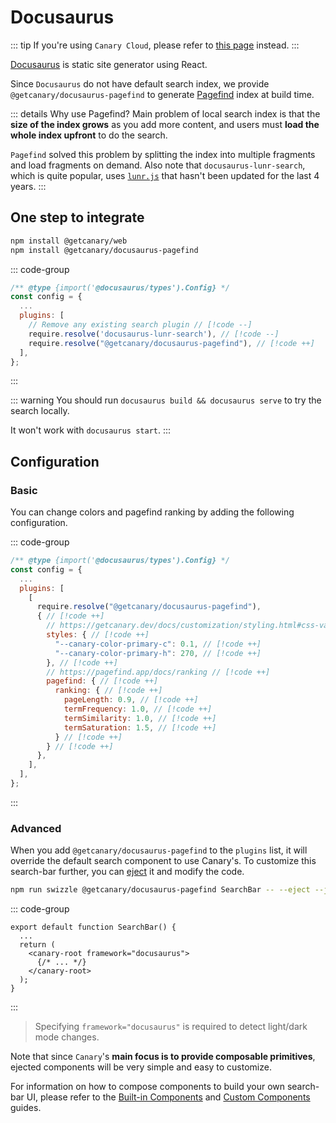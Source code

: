 <script setup>
import { data } from '../../../shared.data.js'
const v = data["@getcanary/web"];
</script>

# Docusaurus

::: tip
If you're using `Canary Cloud`, please refer to [this page](/docs/cloud/integrations/docusaurus) instead.
:::

[Docusaurus](https://docusaurus.io/) is static site generator using React.

Since `Docusaurus` do not have default search index, we provide `@getcanary/docusaurus-pagefind` to generate [Pagefind](https://pagefind.app/) index at build time.

::: details Why use Pagefind?
Main problem of local search index is that the **size of the index grows** as you add more content, and users must **load the whole index upfront** to do the search.

`Pagefind` solved this problem by splitting the index into multiple fragments and load fragments on demand. Also note that `docusaurus-lunr-search`, which is quite popular, uses [`lunr.js`](https://github.com/olivernn/lunr.js) that hasn't been updated for the last 4 years.
:::

## One step to integrate

```bash
npm install @getcanary/web
npm install @getcanary/docusaurus-pagefind
```

::: code-group

```js [docusaurus.config.js]
/** @type {import('@docusaurus/types').Config} */
const config = {
  ...
  plugins: [
    // Remove any existing search plugin // [!code --]
    require.resolve('docusaurus-lunr-search'), // [!code --]
    require.resolve("@getcanary/docusaurus-pagefind"), // [!code ++]
  ],
};
```

:::

::: warning
You should run `docusaurus build && docusaurus serve` to try the search locally.

It won't work with `docusaurus start`.
:::

## Configuration

### Basic

You can change colors and pagefind ranking by adding the following configuration.

::: code-group

```js [docusaurus.config.js]
/** @type {import('@docusaurus/types').Config} */
const config = {
  ...
  plugins: [
    [
      require.resolve("@getcanary/docusaurus-pagefind"),
      { // [!code ++]
        // https://getcanary.dev/docs/customization/styling.html#css-variables // [!code ++]
        styles: { // [!code ++]
          "--canary-color-primary-c": 0.1, // [!code ++]
          "--canary-color-primary-h": 270, // [!code ++]
        }, // [!code ++]
        // https://pagefind.app/docs/ranking // [!code ++]
        pagefind: { // [!code ++]
          ranking: { // [!code ++]
            pageLength: 0.9, // [!code ++]
            termFrequency: 1.0, // [!code ++]
            termSimilarity: 1.0, // [!code ++]
            termSaturation: 1.5, // [!code ++]
          } // [!code ++]
        } // [!code ++]
      },
    ],
  ],
};
```

:::

### Advanced

When you add `@getcanary/docusaurus-pagefind` to the `plugins` list, it will override the default search component to use Canary's. To customize this search-bar further, you can [eject](https://docusaurus.io/docs/swizzling#ejecting) it and modify the code.

```bash
npm run swizzle @getcanary/docusaurus-pagefind SearchBar -- --eject --javascript
```

::: code-group

```js{4} [src/theme/SearchBar.js]
export default function SearchBar() {
  ...
  return (
    <canary-root framework="docusaurus">
      {/* ... */}
    </canary-root>
  );
}
```

:::

> Specifying `framework="docusaurus"` is required to detect light/dark mode changes.

Note that since `Canary`'s **main focus is to provide composable primitives**, ejected components will be very simple and easy to customize.

For information on how to compose components to build your own search-bar UI, please refer to the [Built-in Components](/docs/customization/builtin) and [Custom Components](/docs/customization/custom) guides.
